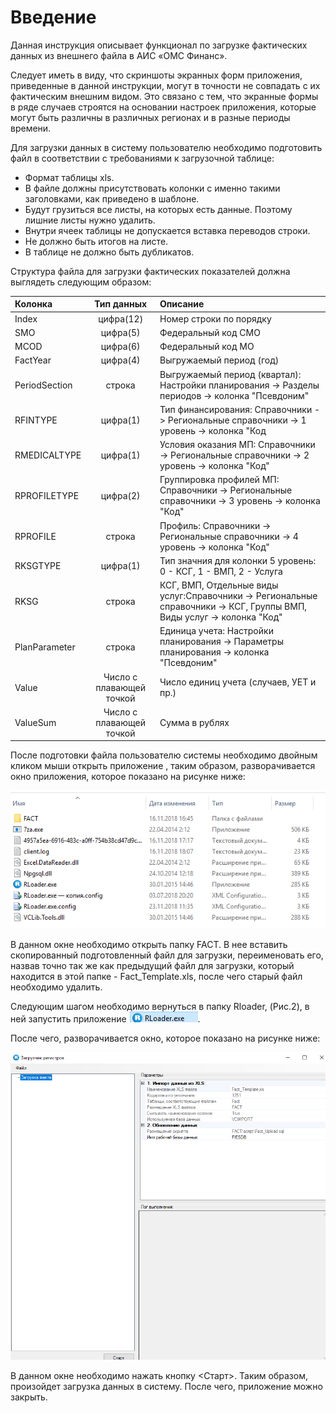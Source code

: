 <!-- TITLE: Загрузка фактических данных из внешнего файла -->
<!-- SUBTITLE: Рабочая инструкция  -->

# Введение
Данная инструкция описывает функционал по загрузке фактических данных из внешнего файла в АИС «ОМС Финанс».

Следует иметь в виду, что скриншоты экранных форм приложения, приведенные в данной инструкции, могут в точности не совпадать с их фактическим внешним видом. Это связано с тем, что экранные формы в ряде случаев строятся на основании настроек приложения, которые могут быть различны в различных регионах и в разные периоды времени.

Для загрузки данных в систему пользователю необходимо подготовить файл в соответствии с требованиями к загрузочной таблице:


* Формат таблицы xls.
* В файле должны присутствовать колонки с именно такими заголовками, как приведено в шаблоне.
* Будут грузиться все листы, на которых есть данные. Поэтому лишние листы нужно удалить.
* Внутри ячеек таблицы не допускается вставка переводов строки.
* Не должно быть итогов на листе.
* В таблице не должно быть дубликатов.

Структура файла для загрузки фактических показателей должна выглядеть следующим образом:

| Колонка  | Тип данных  | Описание |
|:------------- |:---------------:| :-------------|
| Index     | цифра(12)| Номер строки по порядку |
|SMO     | цифра(5)      | Федеральный код СМО  |
| MCOD | цифра(6)        |        Федеральный код МО |
| FactYear      | цифра(4) |    Выгружаемый период (год) |
| PeriodSection     | строка        |       Выгружаемый период (квартал): Настройки планирования -> Разделы периодов -> колонка "Псевдоним" |
| RFINTYPE | цифра(1)|      Тип финансирования: Справочники -> Региональные справочники -> 1 уровень  -> колонка "Код|
| RMEDICALTYPE    | цифра(1) | Условия оказания МП: Справочники -> Региональные справочники -> 2 уровень -> колонка "Код" |
| RPROFILETYPE   | цифра(2)     |      Группировка профилей МП: Справочники -> Региональные справочники -> 3 уровень -> колонка "Код" |
| RPROFILE | строка       |    Профиль: Справочники -> Региональные справочники -> 4 уровень -> колонка "Код" |
| RKSGTYPE     | цифра(1) |    Тип значния для колонки 5 уровень: 0 - КСГ, 1 - ВМП, 2 - Услуга |
| RKSG    | строка    |        КСГ, ВМП, Отдельные виды услуг:Справочники -> Региональные справочники -> КСГ, Группы ВМП, Виды услуг -> колонка "Код" |
| PlanParameter   | строка |    Единица учета: Настройки планирования -> Параметры планирования -> колонка "Псевдоним" |
| Value      | Число с плавающей точкой        |        Число единиц учета (случаев, УЕТ и пр.)  |
| ValueSum |Число с плавающей точкой      |        Сумма в рублях |


После подготовки файла пользователю системы необходимо двойным кликом мыши открыть приложение  **<Rloader>**, таким образом, разворачивается окно приложения, которое показано на рисунке ниже:

![1 3](/uploads/001/1-3.png "1 3")

В данном окне необходимо открыть папку FACT. В нее вставить скопированный подготовленный файл для загрузки, переименовать его, назвав точно так же как предыдущий файл для загрузки, который находится в этой папке - Fact_Template.xls, после чего старый файл необходимо удалить.

Следующим шагом необходимо вернуться в папку Rloader, (Рис.2), в ней запустить приложение  ![3 2](/uploads/001/3-2.png "3 2"). 

После чего, разворачивается окно, которое показано на рисунке ниже:

![2 2](/uploads/001/2-2.png "2 2")

В данном окне необходимо нажать кнопку <Старт>. Таким образом, произойдет загрузка данных в систему. После чего, приложение можно закрыть.   
